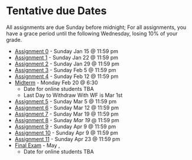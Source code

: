 Tentative due Dates 
===

All assignments are due Sunday before midnight; For all assignments, you have a grace period until the following Wednesday, losing 10% of your grade.
+ [Assignment 0](Assignments/A0.md) - Sunday Jan 15 @ 11:59 pm 
+ [Assignment 1](Assignments/A1.md) - Sunday Jan 22 @ 11:59 pm 
+ [Assignment 2](Assignments/A2.md) - Sunday Jan 29 @ 11:59 pm 
+ [Assignment 3](Assignments/A3.md) - Sunday Feb 5 @ 11:59 pm 
+ [Assignment 4](Assignments/A4.md) - Sunday Feb 12 @ 11:59 pm
+ [Midterm](ModuleM.md) - Monday Feb 20 @ 6:30
    + Date for online students TBA
    + Last Day to Withdraw With WF is Mar 1st
+ [Assignment 5](Assignments/A5.md) - Sunday Mar 5 @ 11:59 pm
+ [Assignment 6](Assignments/A6.md) - Sunday Mar 12 @ 11:59 pm
+ [Assignment 7](Assignments/A7.md) - Sunday Mar 19 @ 11:59 pm
+ [Assignment 8](Assignments/A8.md) - Sunday *Mar 19* @ 11:59 pm
+ [Assignment 9](Assignments/A9.md) - Sunday Apr 9 @ 11:59 pm
+ [Assignment 10](Assignments/A10.md) - Sunday Apr 9 @ 11:59 pm
+ [Assignment 11](Assignments/A11.md) - Sunday Apr 23 @ 11:59 pm
+ [Final Exam](ModuleF.md) - May  ,
    + Date for online students TBA